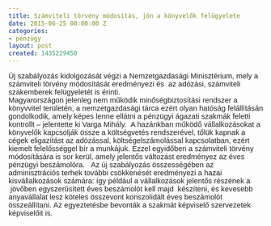 ```yaml
---
title: Számviteli törvény módosítás, jön a könyvelők felügyelete
date: 2015-06-25 00:00:00 Z
categories:
- pénzügy
layout: post
created: 1435229450
---
```


<p class="MsoNormal" style="margin: 0cm 0cm 0.0001pt; font-size: 11pt; font-family: Calibri, sans-serif; color: #222222;"><strong><span style="font-weight: normal;">Új szabályozás kidolgozását végzi a Nemzetgazdasági Minisztérium, mely a számviteli törvény módosítását eredményezi és &nbsp;az adózási, számviteli szakemberek felügyeletét is érinti.<span style="text-decoration: underline;"></span><span style="text-decoration: underline;"></span></span></strong></p><p class="MsoNormal" style="margin: 0cm 0cm 0.0001pt; font-size: 11pt; font-family: Calibri, sans-serif; color: #222222;">Magyarországon jelenleg nem működik minőségbiztosítási rendszer a könyvvitel területén, a nemzetgazdasági tárca ezért olyan hatóság felállításán gondolkodik, amely képes lenne ellátni a pénzügyi ágazati szakmák feletti kontrollt – jelentette ki Varga Mihály. &nbsp;A hazánkban működő vállalkozásokat a könyvelők kapcsolják össze a költségvetés rendszerével, tőlük kapnak a cégek eligazítást az adózással, költségelszámolással kapcsolatban, ezért kiemelt felelősséggel bír a munkájuk. Ezzel egyidőben a számviteli törvény módosítására is sor kerül, amely jelentős változást eredményez az éves pénzügyi beszámolóra. &nbsp;&nbsp;Az új szabályozás összességében az adminisztrációs terhek további csökkenését eredményezi a hazai kisvállalkozások számára: így például a vállalkozások jelentős részének a &nbsp;jövőben egyszerűsített éves beszámolót kell majd &nbsp;készíteni, és kevesebb anyavállalat lesz köteles összevont konszolidált éves beszámolót összeállítani.<strong>&nbsp;</strong><strong><span style="font-weight: normal;">Az egyeztetésbe bevonták a szakmát képviselő szervezetek képviselőit is.&nbsp;</span></strong></p>
